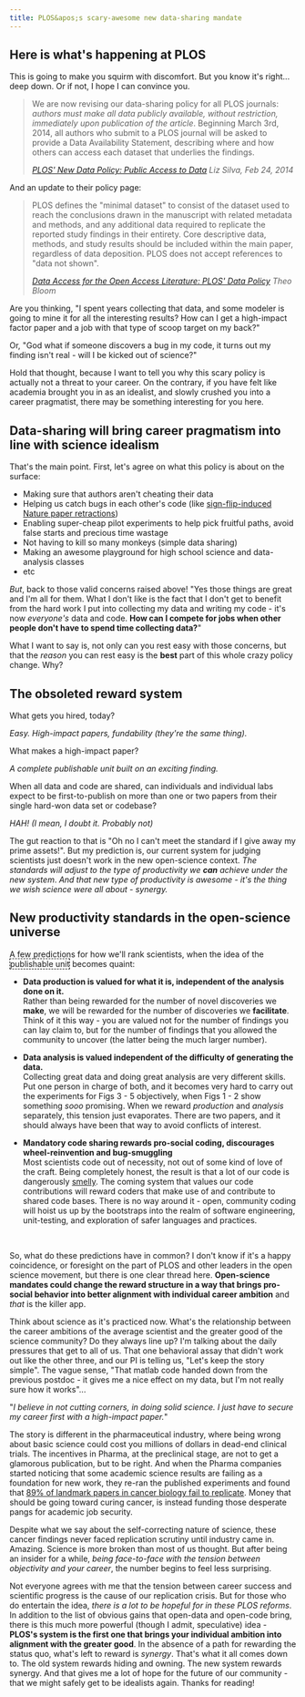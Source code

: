 ```yaml
---
title: PLOS&apos;s scary-awesome new data-sharing mandate
---
```


## Here is what's happening at PLOS

This is going to make you squirm with discomfort. But you know it's right... deep down. Or if not, I hope I can convince you.

<blockquote>
  <p>We are now revising our data-sharing policy for all PLOS journals: <em>authors must make all data publicly available, without restriction, immediately upon publication of the article</em>. Beginning March 3rd, 2014, all authors who submit to a PLOS journal will be asked to provide a Data Availability Statement, describing where and how others can access each dataset that underlies the findings.</p>
  <footer>
    <cite>
      <a href="http://blogs.plos.org/everyone/2014/02/24/plos-new-data-policy-public-access-data/">
	PLOS&apos; New Data Policy: Public Access to Data</a> Liz Silva, Feb 24, 2014
    </cite>
  </footer>
</blockquote>

<p>And an update to their policy page:</p>

<blockquote>
  <p>PLOS defines the &quot;minimal dataset&quot; to consist of the dataset used to reach the conclusions drawn in the manuscript with related metadata and methods, and any additional data required to replicate the reported study findings in their entirety. Core descriptive data, methods, and study results should be included within the main paper, regardless of data deposition. PLOS does not accept references to &quot;data not shown&quot;.</p>
  <footer>
    <cite>
      <a href="http://www.plos.org/data-access-for-the-open-access-literature-ploss-data-policy/">Data Access for the Open Access Literature: PLOS&apos; Data Policy</a> 
      Theo Bloom
    </cite>
  </footer>
</blockquote>

Are you thinking, &quot;I spent years collecting that data, and some modeler is going to mine it for all the interesting results? How can I get a high-impact factor paper and a job with that type of scoop target on my back?&quot; 

Or, &quot;God what if someone discovers a bug in my code, it turns out my finding isn't real - will I be kicked out of science?&quot;  

Hold that thought, because I want to tell you why this scary policy is actually not a threat to your career.  On the contrary, if you have felt like academia brought you in as an idealist, and slowly crushed you into a career pragmatist, there may be something interesting for you here.

## Data-sharing will bring career pragmatism into line with science idealism

That's the main point. First, let&apos;s agree on what this policy is about on the surface:

 * Making sure that authors aren't cheating their data
 * Helping us catch bugs in each other&apos;s code (like [sign-flip-induced Nature paper retractions](http://boscoh.com/protein/a-sign-a-flipped-structure-and-a-scientific-flameout-of-epic-proportions.html))
 * Enabling super-cheap pilot experiments to help pick fruitful paths, avoid false starts and precious time wastage
 * Not having to kill so many monkeys (simple data sharing)
 * Making an awesome playground for high school science and data-analysis classes
 * etc

*But*, back to those valid concerns raised above! &quot;Yes those things are great and I&apos;m all for them. What I don't like is the fact that I don&apos;t get to benefit from the hard work I put into collecting my data and writing my code - it&apos;s now *everyone&apos;s* data and code. <strong>How can I compete for jobs when other people don&apos;t have to spend time collecting data?</strong>&quot;

What I want to say is, not only can you rest easy with those concerns, but that the *reason* you can rest easy is the <strong>best</strong> part of this whole crazy policy change. Why?

## The obsoleted reward system

What gets you hired, today? 

*Easy. High-impact papers, fundability (they&apos;re the same thing).* 

What makes a high-impact paper? 

*A complete publishable unit built on an exciting finding.* 

When all data and code are shared, can individuals and individual labs expect to be first-to-publish on more than one or two papers from their single hard-won data set or codebase? 

*HAH! (I mean, I doubt it. Probably not)*

The gut reaction to that is &quot;Oh no I can&apos;t meet the standard if I give away my prime assets!&quot;. But my prediction is, our current system for judging scientists just doesn&apos;t work in the new open-science context. <em>The standards will adjust to the type of productivity we **can** achieve under the new system</em>. *And that new type of productivity is awesome - it's the thing we wish science were all about - synergy.*

## New productivity standards in the open-science universe

A few predictions for how we&apos;ll rank scientists, when the idea of the <span style="border:1px;border-color:black;border-style:dashed;">publishable unit</span> becomes quaint:

 * <strong>Data production is valued for what it is, independent of the analysis done on it.</strong> <br/>Rather than being rewarded for the number of novel discoveries we **make**, we will be rewarded for the number of discoveries we **facilitate**. Think of it this way - you are valued not for the number of findings you can lay claim to, but for the number of findings that you allowed the community to uncover (the latter being the much larger number).

 * <strong>Data analysis is valued independent of the difficulty of generating the data.</strong> <br/>Collecting great data and doing great analysis are very different skills. Put one person in charge of both, and it becomes very hard to carry out the experiments for Figs 3 - 5 objectively, when Figs 1 - 2 show something *sooo* promising. When we reward *production* and *analysis* separately, this tension just evaporates. There are two papers, and it should always have been that way to avoid conflicts of interest.

 * <strong>Mandatory code sharing rewards pro-social coding, discourages wheel-reinvention and bug-smuggling</strong> <br/>Most scientists code out of necessity, not out of some kind of love of the craft. Being completely honest, the result is that a lot of our code is dangerously [smelly](http://www.codinghorror.com/blog/2006/05/code-smells.html). The coming system that values our code contributions will reward coders that make use of and contribute to shared code bases. There is no way around it - open, community coding will hoist us up by the bootstraps into the realm of software engineering, unit-testing, and exploration of safer languages and practices.

<br/>

So, what do these predictions have in common? I don't know if it's a happy coincidence, or foresight on the part of PLOS and other leaders in the open science movement, but there is one clear thread here. **Open-science mandates could change the reward structure in a way that brings pro-social behavior into better alignment with individual career ambition** and *that* is the killer app. 

Think about science as it&apos;s practiced now. What&apos;s the relationship between the career ambitions of the average scientist and the greater good of the science community? Do they always line up? I&apos;m talking about the daily pressures that get to all of us. That one behavioral assay that didn&apos;t work out like the other three, and our PI is telling us, &quot;Let&apos;s keep the story simple&quot;. The vague sense, &quot;That matlab code handed down from the previous postdoc - it gives me a nice effect on my data, but I&apos;m not really sure how it works&quot;... 

&quot;*I believe in not cutting corners, in doing solid science. I just have to secure my career first with a high-impact paper.*&quot;

The story is different in the pharmaceutical industry, where being wrong about basic science could cost you millions of dollars in dead-end clinical trials. The incentives in Pharma, at the preclinical stage, are not to get a glamorous publication, but to be right. And when the Pharma companies started noticing that some academic science results are failing as a foundation for new work, they re-ran the published experiments and found that [89% of landmark papers in cancer biology fail to replicate](http://www.nature.com/nature/journal/v483/n7391/full/483531a.html). Money that should be going toward curing cancer, is instead funding those desperate pangs for academic job security.

Despite what we say about the self-correcting nature of science, these cancer findings never faced replication scrutiny until industry came in. Amazing. Science is more broken than most of us thought. But after being an insider for a while, *being face-to-face with the tension between objectivity and your career*, the number begins to feel less surprising.

Not everyone agrees with me that the tension between career success and scientific progress is the cause of our replication crisis. But for those who do entertain the idea, *there is a lot to be hopeful for in these PLOS reforms*. In addition to the list of obvious gains that open-data and open-code bring, there is this much more powerful (though I admit, speculative) idea - **PLOS's system is the first one that brings your individual ambition into alignment with the greater good**. In the absence of a path for rewarding the status quo, what&apos;s left to reward is *synergy*. That&apos;s what it all comes down to. The old system rewards hiding and owning. The new system rewards synergy. And that gives me a lot of hope for the future of our community - that we might safely get to be idealists again. Thanks for reading!
